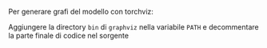 Per generare grafi del modello con torchviz:

Aggiungere la directory `bin` di `graphviz` nella variabile `PATH` e decommentare la parte finale di codice nel sorgente
